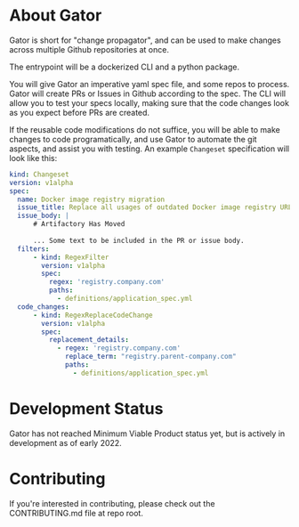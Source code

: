 # About Gator

Gator is short for "change propagator", and can be used to make changes across multiple Github repositories at once.

The entrypoint will be a dockerized CLI and a python package.

You will give Gator an imperative yaml spec file, and some repos to process. Gator will create PRs or Issues in Github according to the spec. The CLI will allow you to test your specs locally, making sure that the code changes look as you expect before PRs are created.

If the reusable code modifications do not suffice, you will be able to make changes to code programatically, and use Gator to automate the git aspects, and assist you with testing. An example `Changeset` specification will look like this:

```yaml
kind: Changeset
version: v1alpha
spec:
  name: Docker image registry migration
  issue_title: Replace all usages of outdated Docker image registry URL with new URL
  issue_body: |
      # Artifactory Has Moved
      
      ... Some text to be included in the PR or issue body.
  filters:
      - kind: RegexFilter
        version: v1alpha
        spec:
          regex: 'registry.company.com'
          paths:
            - definitions/application_spec.yml
  code_changes:
      - kind: RegexReplaceCodeChange
        version: v1alpha
        spec:
          replacement_details:
            - regex: 'registry.company.com'
              replace_term: "registry.parent-company.com"
              paths:
                - definitions/application_spec.yml
```

# Development Status

Gator has not reached Minimum Viable Product status yet, but is actively in development as of early 2022.

# Contributing

If you're interested in contributing, please check out the CONTRIBUTING.md file at repo root.
